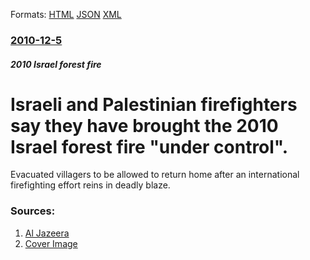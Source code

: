 
Formats: [HTML](/news/2010/12/5/israeli-and-palestinian-firefighters-say-they-have-brought-the-2010-israel-forest-fire-under-control.html)  [JSON](/news/2010/12/5/israeli-and-palestinian-firefighters-say-they-have-brought-the-2010-israel-forest-fire-under-control.json)  [XML](/news/2010/12/5/israeli-and-palestinian-firefighters-say-they-have-brought-the-2010-israel-forest-fire-under-control.xml)  

### [2010-12-5](/news/2010/12/5/index.md)

##### 2010 Israel forest fire
# Israeli and Palestinian firefighters say they have brought the 2010 Israel forest fire "under control". 

Evacuated villagers to be allowed to return home after an international firefighting effort reins in deadly blaze.


### Sources:

1. [Al Jazeera](http://english.aljazeera.net/news/middleeast/2010/12/201012517441331981.html)
1. [Cover Image](http://www.aljazeera.com/mritems/Images/2010/12/5/2010125182342388368_20.jpg)
